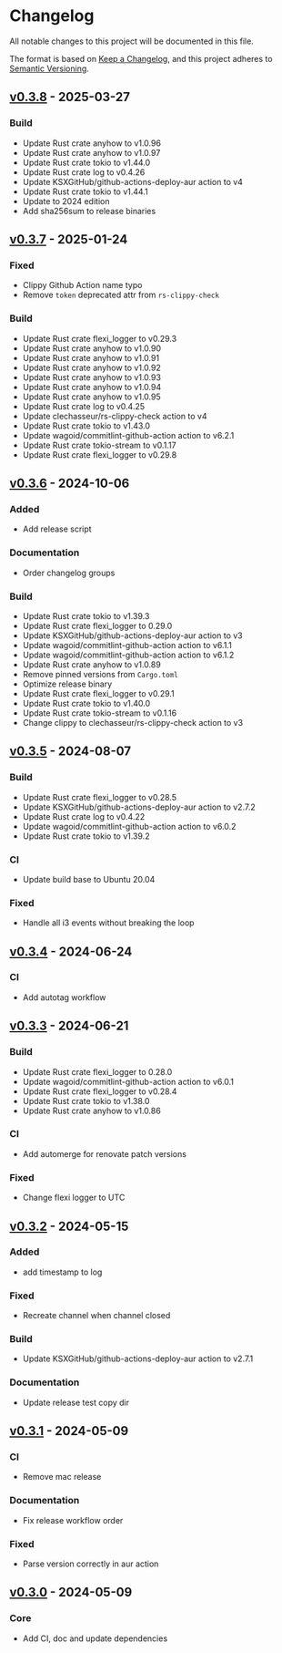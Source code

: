 # Changelog

All notable changes to this project will be documented in this file.

The format is based on [Keep a Changelog](https://keepachangelog.com/en/1.0.0/),
and this project adheres to [Semantic Versioning](https://semver.org/spec/v2.0.0.html).

## [v0.3.8](https://github.com/pando85/i3-auto-layout/tree/v0.3.8) - 2025-03-27

### Build

- Update Rust crate anyhow to v1.0.96
- Update Rust crate anyhow to v1.0.97
- Update Rust crate tokio to v1.44.0
- Update Rust crate log to v0.4.26
- Update KSXGitHub/github-actions-deploy-aur action to v4
- Update Rust crate tokio to v1.44.1
- Update to 2024 edition
- Add sha256sum to release binaries

## [v0.3.7](https://github.com/pando85/i3-auto-layout/tree/v0.3.7) - 2025-01-24

### Fixed

- Clippy Github Action name typo
- Remove `token` deprecated attr from `rs-clippy-check`

### Build

- Update Rust crate flexi_logger to v0.29.3
- Update Rust crate anyhow to v1.0.90
- Update Rust crate anyhow to v1.0.91
- Update Rust crate anyhow to v1.0.92
- Update Rust crate anyhow to v1.0.93
- Update Rust crate anyhow to v1.0.94
- Update Rust crate anyhow to v1.0.95
- Update Rust crate log to v0.4.25
- Update clechasseur/rs-clippy-check action to v4
- Update Rust crate tokio to v1.43.0
- Update wagoid/commitlint-github-action action to v6.2.1
- Update Rust crate tokio-stream to v0.1.17
- Update Rust crate flexi_logger to v0.29.8

## [v0.3.6](https://github.com/pando85/i3-auto-layout/tree/v0.3.6) - 2024-10-06

### Added

- Add release script

### Documentation

- Order changelog groups

### Build

- Update Rust crate tokio to v1.39.3
- Update Rust crate flexi_logger to 0.29.0
- Update KSXGitHub/github-actions-deploy-aur action to v3
- Update wagoid/commitlint-github-action action to v6.1.1
- Update wagoid/commitlint-github-action action to v6.1.2
- Update Rust crate anyhow to v1.0.89
- Remove pinned versions from `Cargo.toml`
- Optimize release binary
- Update Rust crate flexi_logger to v0.29.1
- Update Rust crate tokio to v1.40.0
- Update Rust crate tokio-stream to v0.1.16
- Change clippy to clechasseur/rs-clippy-check action to v3

## [v0.3.5](https://github.com/pando85/i3-auto-layout/tree/v0.3.5) - 2024-08-07

### Build

- Update Rust crate flexi_logger to v0.28.5
- Update KSXGitHub/github-actions-deploy-aur action to v2.7.2
- Update Rust crate log to v0.4.22
- Update wagoid/commitlint-github-action action to v6.0.2
- Update Rust crate tokio to v1.39.2

### CI

- Update build base to Ubuntu 20.04

### Fixed

- Handle all i3 events without breaking the loop

## [v0.3.4](https://github.com/pando85/i3-auto-layout/tree/v0.3.4) - 2024-06-24

### CI

- Add autotag workflow

## [v0.3.3](https://github.com/pando85/i3-auto-layout/tree/v0.3.3) - 2024-06-21

### Build

- Update Rust crate flexi_logger to 0.28.0
- Update wagoid/commitlint-github-action action to v6.0.1
- Update Rust crate flexi_logger to v0.28.4
- Update Rust crate tokio to v1.38.0
- Update Rust crate anyhow to v1.0.86

### CI

- Add automerge for renovate patch versions

### Fixed

- Change flexi logger to UTC

## [v0.3.2](https://github.com/pando85/i3-auto-layout/tree/v0.3.2) - 2024-05-15

### Added

- add timestamp to log

### Fixed

- Recreate channel when channel closed

### Build

- Update KSXGitHub/github-actions-deploy-aur action to v2.7.1

### Documentation

- Update release test copy dir

## [v0.3.1](https://github.com/pando85/i3-auto-layout/tree/v0.3.1) - 2024-05-09

### CI

- Remove mac release

### Documentation

- Fix release workflow order

### Fixed

- Parse version correctly in aur action

## [v0.3.0](https://github.com/pando85/i3-auto-layout/tree/v0.3.0) - 2024-05-09

### Core

- Add CI, doc and update dependencies
